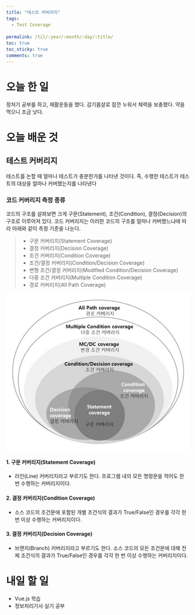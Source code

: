 ```yaml
---
title: "테스트 커버리지"
tags:
  - Test Coverage

permalink: /til/:year/:month/:day/:title/
toc: true
toc_sticky: true
comments: true
---
```


# 오늘 한 일

정처기 공부를 하고, 재활운동을 했다. 감기몸살로 잠깐 누워서 체력을 보충했다. 약을 먹으니 조금 낫다.

# 오늘 배운 것

## 테스트 커버리지
테스트를 논할 때 얼마나 테스트가 충분한가를 나타낸 것이다. 즉, 수행한 테스트가 테스트의 대상을 얼마나 커버했는지를 나타낸다

### 코드 커버리지 측정 종류
코드의 구조를 살펴보면 크게 구문(Statement), 조건(Condition), 결정(Decision)의 구조로 이루어져 있다.
코드 커버리지는 이러한 코드의 구조를 얼마나 커버했느냐에 따라 아래와 같이 측정 기준을 나눈다.

>+ 구문 커버리지(Statement Coverage)
>+ 결정 커버리지(Decision Coverage)
>+ 조건 커버리지(Condition Coverage)
>+ 조건/결정 커버리지(Condition/Decision Coverage)
>+ 변형 조건/결정 커버리지(Modified Condition/Decision Coverage)
>+ 다중 조건 커버리지(Multiple Condition Coverage)
>+ 경로 커버리지(All Path Coverage)

![코드 커버리지 범위](/assets/images/code-coverage.png)

#### 1. 구문 커버리지(Statement Coverage)
* 라인(Line) 커버리지라고 부르기도 한다. 프로그램 내의 모든 명령문을 적어도 한 번 수행하는 커버리지이다.
#### 2. 결정 커버리지(Condition Coverage)
* 소스 코드의 조건문에 포함된 개별 조건식의 결과가 True/False인 경우를 각각 한 번 이상 수행하는 커버리지이다.
#### 3. 결정 커버리지(Decision Coverage)
* 브랜치(Branch) 커버리지라고 부르기도 한다. 소스 코드의 모든 조건문에 대해 전체 조건식의 결과가 True/False인 경우를 각각 한 번 이상 수행하는 커버리지이다.


# 내일 할 일

- Vue.js 학습
- 정보처리기사 실기 공부

